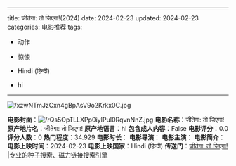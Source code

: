 
---
title: जीतेगा: तो जिएगा!(2024)
date: 2024-02-23
updated: 2024-02-23
categories: 电影推荐
tags:

- 动作
- 惊悚

- Hindi (हिन्दी)
- hi
---

<img src="https://image.tmdb.org/t/p/original/xzwNTmJzCxn4gBpAsV9o2Krkx0C.jpg" alt="/xzwNTmJzCxn4gBpAsV9o2Krkx0C.jpg" title="/xzwNTmJzCxn4gBpAsV9o2Krkx0C.jpg">

**电影封面**：<img src="https://image.tmdb.org/t/p/w200/rQs5OpTLLXPp0iyIPuI0RqvnNnZ.jpg" alt="/rQs5OpTLLXPp0iyIPuI0RqvnNnZ.jpg" title="/rQs5OpTLLXPp0iyIPuI0RqvnNnZ.jpg">
**电影名称**：जीतेगा: तो जिएगा!
**原产地片名**：जीतेगा: तो जिएगा!
**原产地语言**：hi
**包含成人内容**：False
**电影评分**：0.0
**评分人数**：0
**热门程度**：34.929
**电影时长**：
**电影导演**：
**电影主演**：
**电影简介**：
**电影上映时间**：2024-02-23
**电影上映国家**：Hindi (हिन्दी)
**传送门**：[जीतेगा: तो जिएगा! |专业的种子搜索、磁力链接搜索引擎](https://movie.amd794.com:2083/?search=%E0%A4%9C%E0%A5%80%E0%A4%A4%E0%A5%87%E0%A4%97%E0%A4%BE%3A%20%E0%A4%A4%E0%A5%8B%20%E0%A4%9C%E0%A4%BF%E0%A4%8F%E0%A4%97%E0%A4%BE%21&ordering=&mode=match_phrase&page_size=10&page=1)

